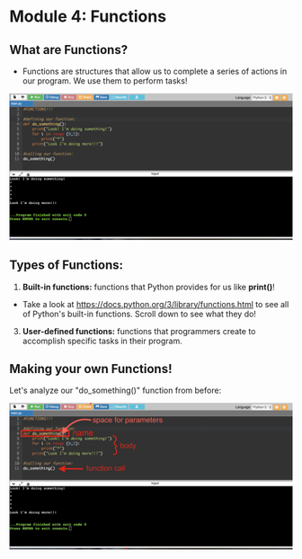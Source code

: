 # Module 4: Functions

## What are Functions?
* Functions are structures that allow us to complete a series of actions in our program. We use them to perform tasks!

<img src="https://github.com/anorris25/BeginnerCSManual/blob/a6f409a8635337a95234dd67dde936694c0428b6/Images/Functions%20Example.png" alt="app store" width="800"/>

## Types of Functions:
1. __Built-in functions:__ functions that Python provides for us like __print()__!
* Take a look at https://docs.python.org/3/library/functions.html to see all of Python's built-in functions. Scroll down to see what they do!
3. __User-defined functions:__ functions that programmers create to accomplish specific tasks in their program.

## Making your own Functions!

Let's analyze our "do_something()" function from before:

<img src="https://github.com/anorris25/BeginnerCSManual/blob/66861bbc0a9b449be7bed090ccdbd56dc98e93ef/Images/FunctionsExMarked.jpg" alt="app store" width="800"/>




